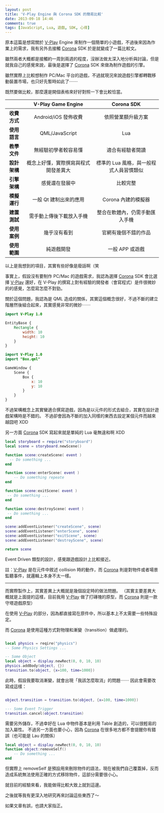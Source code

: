 ```yaml
---
layout: post
title: 'V-Play Engine 與 Corona SDK 的簡易比較'
date: 2013-09-18 14:46
comments: true
tags: [JavaScript, Lua, 遊戲, SDK, 心得]
---
```

原本這篇是想寫關於 [V-Play] Engine 來制作一個簡單的小遊戲，不過後來因為作業上的需求，我有另外去接觸 [Corona] SDK 於是就變成了一篇比較文。

雖然兩者大概都是接觸約一周到兩週的程度，沒辦法做太深入地分析與討論，但是就我自己的感覺來說，最後是選擇了 [Corona] SDK 來做為制作遊戲的引擎。

雖然實際上比較想制作 PC/Mac 平台的遊戲，不過就現況來說遊戲引擎都轉戰移動裝置市場，也只好先暫時如此了⋯⋯

<!--more-->

既然要做比較，那麼還是開個表格來好好對照一下會比較恰當。

|           | **V-Play Game Engine** | **Corona SDK** |
|:---------:|:----------------------:|:--------------:|
|**收費方式**|Android/iOS 發佈收費     |依照營業額升級方案|
|**使用語言**|QML/JavaScript          |Lua             |
|**教學文件**|無經驗初學者較容易懂      |適合有經驗者閱讀  |
|**設計架構**|概念上好懂，實際撰寫與程式開發差異大|標準的 Lua 風格，與一般程式人員習慣類似|
|**引擎架構**|感覺還在發展中           |比較完整         |
|**模擬運行**|一般 Qt 建制出來的應用   | Corona 內建的模擬器|
|**建置測試**|需手動上傳後下載放入手機  | 整合在軟體內，仍需手動匯入手機|
|**使用案例**|幾乎沒有看到            |官網有幾個不錯的作品 |
|**使用範圍**|純遊戲開發              |一般 APP 或遊戲    |

以上是我想到的項目，其實有些好像是廢話啊（笑

事實上，假設沒有要制作 PC/Mac 的遊戲需求，我認為選擇 [Corona] SDK 會比選擇 [V-Play] 還好，在 V-Play 的撰寫上對有經驗的開發者（會寫程式）是件很微妙的的感覺，怎麼寫怎麼不對勁。

關於這個問題，我認為是 QML 造成的關係，其實這個概念很好，不過不斷的建立階層然後組合起來，其實感覺非常的微妙⋯⋯

``` qml Box.qml
import V-Play 1.0

EntityBase {
	Rectangle {
		width: 10
		height: 10
	}
}

```

``` qml Scene.qml
import V-Play 1.0
import "Box.qml"

GameWindow {
	Scene {
		Box {
			x: 10
			y: 10
		}
	}
}

```

不過架構概念上其實蠻適合撰寫遊戲，因為是以元件的形式去組合，其實在設計遊戲架構時是不錯的。
不過卻會因為不斷的加入同樣的東西去設定某個元件而越來越囧吧 XDD

另一方面 [Corona] SDK 寫起來就是單純的 Lua 毫無違和啊 XDD

``` lua scene1.lua
local storyboard = require("storyboard")
local scene = storyboard.newScene()

function scene:createScene( event )
  -- Do something ...
end

function scene:enterScene( event )
	-- Do something repeate
end

function scene:exitScene( event )
 -- Do something ...
end

function scene:destroyScene( event )
 -- Do something ...
end

scene:addEventListener("createScene", scene)
scene:addEventListener("enterScene", scene)
scene:addEventListener("exitScene", scene)
scene:addEventListener("destroyScene", scene)

return scene
```

Event Driven 類型的設計，感覺跟遊戲設計上比較接近。

註：[V-Play] 是在元件中敘述 collision 時的動作，而 [Corona] 則是對物件或者場景監聽事件，就邏輯上本身不太一樣。

---

而實際製作上，其實差異上大概就是幾個設定時的做法問題。
（其實主要差異大概就是上面提的這樣，目前我用 [V-Play] 做了打磚塊的原型，而 [Corona] 則是一款守塔遊戲原型）

在使用 [V-Play] 的部分，因為都直接寫在原件中，所以基本上不太需要一些特殊設定。

而 [Corona] 是使用這種方式對物理和漸變（transition）做處理的。

``` lua 

local physics = reqire("physics")
-- Some Physics Settings ...

-- Some Object
local object = display.newRect(0, 0, 10, 10)
physics.addBody(object, {})
transition.to(object, {x=100, time=1000})
```

此時，假設我要取消漸變，就會出現「我該怎麼取消」的問題⋯⋯
因此會需要改寫成這樣：

```lua

object.transition = transition.to(object, {x=100, time=1000})

--- Some Event Trigger
transition.cancel(object.transition)

```

需要另外儲存，不過幸好在 Lua 中物件基本是利用 Table 創造的，可以很輕易的加入屬性。
不過另一方面也要小心，因為 [Corona] 在很多地方都不會提醒你有錯誤（也可能是 Lau 的關係）

```lua
local object = display.newRect(0, 0, 10, 10)
function object:removeSelf()
	-- Do something ...
end
```

但實際上 removeSelf 是預設用來刪除物件的語法，現在被我們自己覆蓋掉，反而造成系統無法使用正確的方式移除物件，這部分需要很小心。

就目前的經驗來看，我能做得比較大致上就到這邊。

之後就等我有更深入地研究再來討論這些東西了～

如果文章有誤，也請大家指正。

[V-Play]: https://v-play.net/
[Corona]: https://coronalabs.com/
